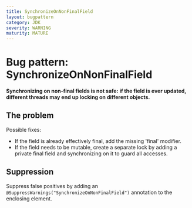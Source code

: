 ```yaml
---
title: SynchronizeOnNonFinalField
layout: bugpattern
category: JDK
severity: WARNING
maturity: MATURE
---
```


# Bug pattern: SynchronizeOnNonFinalField
__Synchronizing on non-final fields is not safe: if the field is ever updated, different threads may end up locking on different objects.__

## The problem
Possible fixes:
* If the field is already effectively final, add the missing 'final' modifier.
* If the field needs to be mutable, create a separate lock by adding a private  final field and synchronizing on it to guard all accesses.

## Suppression
Suppress false positives by adding an `@SuppressWarnings("SynchronizeOnNonFinalField")` annotation to the enclosing element.
